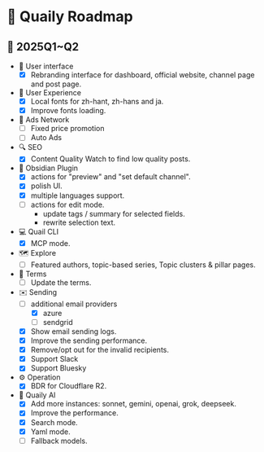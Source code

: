 # 🚀 Quaily Roadmap

## 📅 2025Q1~Q2

- 🎨 User interface
  - [x] Rebranding interface for dashboard, official website, channel page and post page.
- 🌟 User Experience
  - [x] Local fonts for zh-hant, zh-hans and ja.
  - [x] Improve fonts loading.
- 📢 Ads Network
  - [ ] Fixed price promotion
  - [ ] Auto Ads
- 🔍 SEO
  - [x] Content Quality Watch to find low quality posts.
- 🧩 Obsidian Plugin
  - [x] actions for "preview" and "set default channel".
  - [x] polish UI.
  - [x] multiple languages support.
  - [ ] actions for edit mode.
    - update tags / summary for selected fields.
    - rewrite selection text.
- 💻 Quail CLI
  - [x] MCP mode.
- 🗺️ Explore
  - [ ] Featured authors, topic-based series, Topic clusters & pillar pages.
- 📜 Terms
  - [ ] Update the terms.
- ✉️ Sending
  - [ ] additional email providers
    - [x] azure
    - [ ] sendgrid 
  - [x] Show email sending logs.
  - [x] Improve the sending performance.
  - [x] Remove/opt out for the invalid recipients.
  - [x] Support Slack
  - [x] Support Bluesky
- ⚙️ Operation
  - [x] BDR for Cloudflare R2.
- 🤖 Quaily AI
  - [x] Add more instances: sonnet, gemini, openai, grok, deepseek.
  - [x] Improve the performance.
  - [x] Search mode.
  - [x] Yaml mode.
  - [ ] Fallback models.
